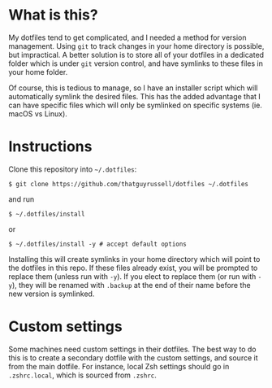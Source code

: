 
# What is this?
My dotfiles tend to get complicated, and I needed a method for version management.
Using `git` to track changes in your home directory is possible, but impractical.
A better solution is to store all of your dotfiles in a dedicated folder which is
under `git` version control, and have symlinks to these files in your home folder.

Of course, this is tedious to manage, so I have an installer script which will
automatically symlink the desired files. This has the added advantage that I can
have specific files which will only be symlinked on specific systems (ie. macOS
vs Linux).

# Instructions

Clone this repository into `~/.dotfiles`:

```
$ git clone https://github.com/thatguyrussell/dotfiles ~/.dotfiles
```

and run

```
$ ~/.dotfiles/install
```

or

```
$ ~/.dotfiles/install -y # accept default options
```

Installing this will create symlinks in your home directory which will point to the dotfiles
in this repo.
If these files already exist, you will be prompted to replace them (unless run with `-y`).
If you elect to replace them (or run with `-y`), they will be renamed with `.backup` at
the end of their name before the new version is symlinked.

# Custom settings

Some machines need custom settings in their dotfiles. The best way to do this is to create a
secondary dotfile with the custom settings, and source it from the main dotfile.
For instance, local Zsh settings should go in `.zshrc.local`, which is sourced from `.zshrc`.
